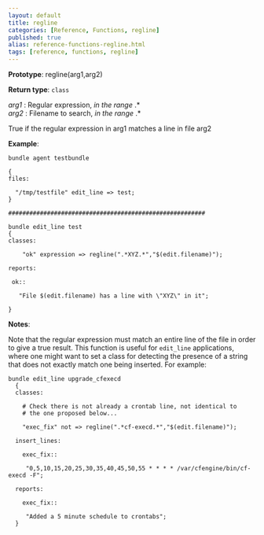 ```yaml
---
layout: default
title: regline
categories: [Reference, Functions, regline]
published: true
alias: reference-functions-regline.html
tags: [reference, functions, regline]
---
```




**Prototype**: regline(arg1,arg2) 

**Return type**: `class`

  
 *arg1* : Regular expression, *in the range* .\*   
 *arg2* : Filename to search, *in the range* .\*   

True if the regular expression in arg1 matches a line in file arg2

**Example**:  
   

```cf3
bundle agent testbundle

{
files:

  "/tmp/testfile" edit_line => test;
}

########################################################

bundle edit_line test
{
classes:

    "ok" expression => regline(".*XYZ.*","$(edit.filename)");

reports:

 ok::

   "File $(edit.filename) has a line with \"XYZ\" in it";

}
```

**Notes**:  
   

Note that the regular expression must match an entire line of the file
in order to give a true result. This function is useful for `edit_line`
applications, where one might want to set a class for detecting the
presence of a string that does not exactly match one being inserted. For
example:

```cf3
bundle edit_line upgrade_cfexecd
  {
  classes:

    # Check there is not already a crontab line, not identical to
    # the one proposed below...

    "exec_fix" not => regline(".*cf-execd.*","$(edit.filename)");

  insert_lines:

    exec_fix::

     "0,5,10,15,20,25,30,35,40,45,50,55 * * * * /var/cfengine/bin/cf-execd -F";

  reports:

    exec_fix::

     "Added a 5 minute schedule to crontabs";
  }
```
